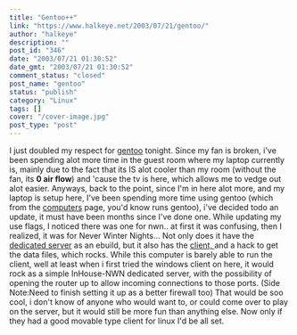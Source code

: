 ```yaml
---
title: "Gentoo++"
link: "https://www.halkeye.net/2003/07/21/gentoo/"
author: "halkeye"
description: ""
post_id: "346"
date: "2003/07/21 01:30:52"
date_gmt: "2003/07/21 01:30:52"
comment_status: "closed"
post_name: "gentoo"
status: "publish"
category: "Linux"
tags: []
cover: "/cover-image.jpg"
post_type: "post"
---
```


I just doubled my respect for [gentoo](http://www.gentoo.org) tonight. Since my fan is broken, i've been spending alot more time in the guest room where my laptop currently is, mainly due to the fact that its IS alot cooler than my room (without the fan, its **0 air flow**) and 'cause the tv is here, which allows me to vedge out alot easier. Anyways, back to the point, since I'm in here alot more, and my laptop is setup here, I've been spending more time using gentoo (which from the [computers](/computers/) page, you'd know runs gentoo), i've decided todo an update, it must have been months since I've done one. While updating my use flags, I noticed there was one for nwn.. at first it was confusing, then I realized, it was for Never Winter Nights... Not only does it have the [dedicated server](http://nwn.bioware.com/downloads/standaloneserver.html) as an ebuild, but it also has the [client, ](http://nwn.bioware.com/downloads/linuxclient.html)and a hack to get the data files, which rocks. While this computer is barely able to run the client, well at least when i first tried the windows client on here, it would rock as a simple InHouse-NWN dedicated server, with the possibility of opening the router up to allow incoming connections to those ports. (Side Note:Need to finish setting it up as a better firewall too) That would be soo cool, i don't know of anyone who would want to, or could come over to play on the server, but it would still be more fun than anything else. Now only if they had a good movable type client for linux I'd be all set.